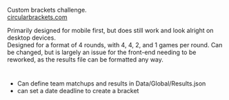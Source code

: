 Custom brackets challenge.<br>
[circularbrackets.com](https://www.circularbrackets.com)

Primarily designed for mobile first, but does still work and look alright on desktop devices.<br>
Designed for a format of 4 rounds, with 4, 4, 2, and 1 games per round. Can be changed, but is largely an issue for the front-end needing to be reworked, as the results file can be formatted any way.
#
- Can define team matchups and results in Data/Global/Results.json
- can set a date deadline to create a bracket
